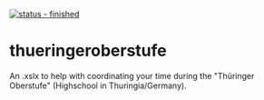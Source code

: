 [![status - finished](https://img.shields.io/badge/status-finished-brightgreen)](https://github.com/johangroe/)
# thueringeroberstufe
An .xslx to help with coordinating your time during the "Thüringer Oberstufe" (Highschool in Thuringia/Germany).
